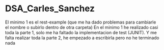 # DSA_Carles_Sanchez
El minimo 1 es el rest-example (que me ha dado problemas para cambiarle el nombre o subirlo dentro de otra carpeta)
En el minimo 1 he realizado casi toda la parte 1, solo me ha faltado la implementacion de test (JUNIT). Y me falta realizar toda la parte 2, he empezado a escribirla pero no he terminado nada